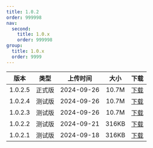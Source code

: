 ```yaml
---
title: 1.0.2
order: 999998
nav:
  second:
    title: 1.0.x
    order: 999998
group:
  title: 1.0.x
  order: 9999
---
```


|版本|类型|上传时间|大小|下载|
|:-:|:-:|:-:|:-:|:-:|
|1.0.2.5|<Badge type="success">正式版</Badge>|2024-09-26|10.7M|<a href="https://lingxi.office.163.com/share/#type=file&id=19000018546654&from=QIYE&parentResourceId=19000013989422&spaceId=510845429&ref=546025021">下载</a>|
|1.0.2.4|<Badge type="warning">测试版</Badge>|2024-09-26|10.7M|<a href="https://lingxi.office.163.com/share/#type=file&id=19000018548019&from=QIYE&parentResourceId=19000013989422&spaceId=510845429&ref=546025021">下载</a>|
|1.0.2.3|<Badge type="warning">测试版</Badge>|2024-09-26|10.7M|<a href="https://lingxi.office.163.com/share/#type=file&id=19000018546653&from=QIYE&parentResourceId=19000013989422&spaceId=510845429&ref=546025021">下载</a>|
|1.0.2.2|<Badge type="warning">测试版</Badge>|2024-09-21|316KB|<a href="https://lingxi.office.163.com/share/#type=file&id=19000018548018&from=QIYE&parentResourceId=19000013989422&spaceId=510845429&ref=546025021">下载</a>|
|1.0.2.1|<Badge type="warning">测试版</Badge>|2024-09-18|316KB|<a href="https://lingxi.office.163.com/share/#type=file&id=19000018548016&from=QIYE&parentResourceId=19000013989422&spaceId=510845429&ref=546025021">下载</a>|

